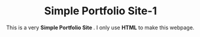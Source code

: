 <h1 align="center"> Simple Portfolio Site-1</h1>

This is a very <strong> Simple Portfolio Site </strong>. I only use <strong>HTML</strong> to make this webpage.
